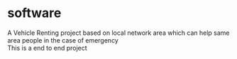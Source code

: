 # software
A Vehicle Renting project based on local network area which can help same area people in the case of emergency  
This is a end to end project 
